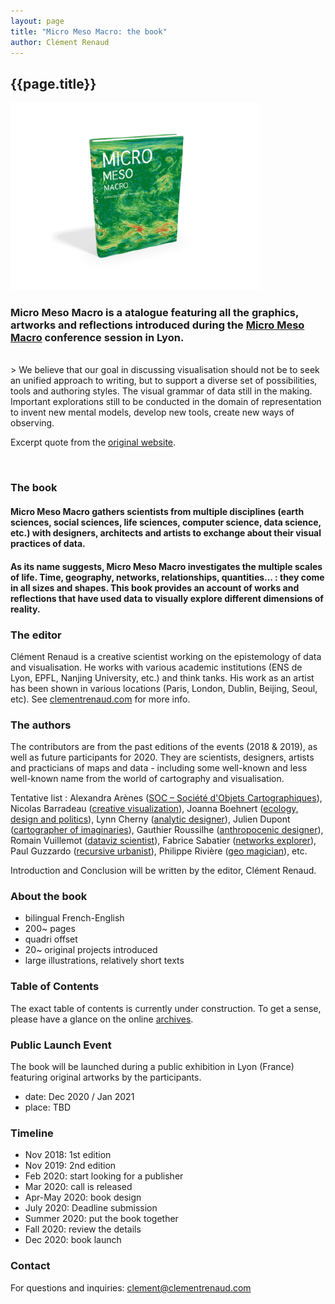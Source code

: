 ```yaml
---
layout: page
title: "Micro Meso Macro: the book"
author: Clément Renaud
---
```


## {{page.title}}

![](/uploads/book/book-rendered.png)

### Micro Meso Macro is a atalogue featuring all the graphics, artworks and reflections introduced during the [Micro Meso Macro](http://micromesomacro.com) conference session in Lyon.

<br>
> We believe that our goal in discussing visualisation should not be to seek an unified approach to writing, but to support a diverse set of possibilities, tools and authoring styles. The visual grammar of data still in the making. Important explorations still to be conducted in the domain of representation to invent new mental models, develop new tools, create new ways of observing.

Excerpt quote from the [original website](http://micromesomacro.com).

<br>

### The book

#### Micro Meso Macro gathers scientists from multiple disciplines (earth sciences, social sciences, life sciences, computer science, data science, etc.) with designers, architects and artists to exchange about their visual practices of data.

#### As its name suggests, Micro Meso Macro investigates the multiple scales of life. Time, geography, networks, relationships, quantities… : they come in all sizes and shapes. This book provides an account of works and reflections that have used data to visually explore different dimensions of reality.

### The editor

Clément Renaud is a creative scientist working on the epistemology of data and visualisation. He works with various academic institutions (ENS de Lyon, EPFL, Nanjing University, etc.) and think tanks. His work as an artist has been shown in various locations (Paris, London, Dublin, Beijing, Seoul, etc). See [clementrenaud.com](https://clementrenaud.com) for more info.

### The authors

The contributors are from the past editions of the events (2018 & 2019), as well as future participants for 2020. They are scientists, designers, artists and practicians of maps and data - including some well-known and less well-known name from the world of cartography and visualisation.

Tentative list : Alexandra Arènes ([SOC – Société d'Objets Cartographiques](http://s-o-c.fr/)), Nicolas Barradeau ([creative visualization](http://www.barradeau.com/)), Joanna Boehnert ([ecology, design and politics](https://ecolabsblog.com/)), Lynn Cherny ([analytic designer](http://ghostweather.com/)), Julien Dupont ([cartographer of imaginaries](https://www.instagram.com/kartokobri/)), Gauthier Roussilhe ([anthropocenic designer](http://gauthierroussilhe.com/en)), Romain Vuillemot ([dataviz scientist](https://romain.vuillemot.net/)), Fabrice Sabatier ([networks explorer](http://www.corp-lab.com/researchsabatier/)), Paul Guzzardo ([recursive urbanist](https://en.unesco.org/global-mil-week-2019-feature-conference/paul-guzzardo)), Philippe Rivière ([geo magician](https://visionscarto.net/)), etc.

Introduction and Conclusion will be written by the editor, Clément Renaud.

### About the book

- bilingual French-English
- 200~ pages
- quadri offset
- 20~ original projects introduced
- large illustrations, relatively short texts

### Table of Contents

The exact table of contents is currently under construction. To get a sense, please have a glance on the online [archives](https://micromesomacro.com/archive).

### Public Launch Event

The book will be launched during a public exhibition in Lyon (France) featuring original artworks by the participants.

- date: Dec 2020 / Jan 2021  
- place: TBD

### Timeline

- Nov 2018: 1st edition
- Nov 2019: 2nd edition
- Feb 2020: start looking for a publisher
- Mar 2020: call is released
- Apr-May 2020: book design
- July 2020: Deadline submission
- Summer 2020: put the book together
- Fall 2020: review the details
- Dec 2020: book launch

### Contact

For questions and inquiries: <clement@clementrenaud.com>
